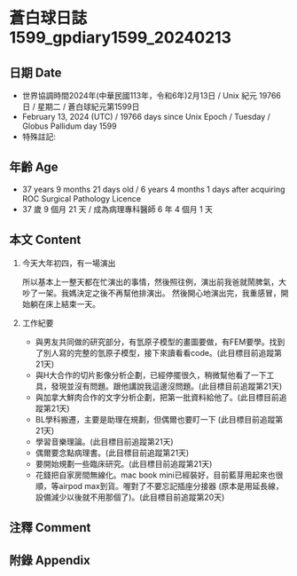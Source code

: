 [_metadata_:encoding]: - "utf-8"
[_metadata_:language]: - "zh-Hant-TW"
[_metadata_:fileformat]: - "markdown"
[_metadata_:MIME_type]: - "text/plain"
[_metadata_:markdown_version]: - "commonmark version 0.30"
[_metadata_:markdown_spec]: - "https://spec.commonmark.org/0.30/"

# 蒼白球日誌1599_gpdiary1599_20240213 #

## 日期 Date ##

* 世界協調時間2024年(中華民國113年，令和6年)2月13日 / Unix 紀元 19766 日 / 星期二 / 蒼白球紀元第1599日
* February 13, 2024 (UTC) / 19766 days since Unix Epoch / Tuesday / Globus Pallidum day 1599
* 特殊註記:

## 年齡 Age ##

* 37 years 9 months 21 days old / 6 years 4 months 1 days after acquiring ROC Surgical Pathology Licence
* 37 歲 9 個月 21 天 / 成為病理專科醫師 6 年 4 個月 1 天

## 本文 Content ##

1. 今天大年初四，有一場演出

    所以基本上一整天都在忙演出的事情，然後照往例，演出前我爸就鬧脾氣，大吵了一架。我媽決定之後不再幫他排演出。
    然後開心地演出完，我重感冒，開始躺在床上結束一天。

    
2. 工作紀要

    - 與男友共同做的研究部分，有氫原子模型的畫圖要做，有FEM要學。找到了別人寫的完整的氫原子模型，接下來讀看看code。(此目標目前追蹤第21天)
    - 與H大合作的切片影像分析企劃，已經停擺很久，稍微幫他看了一下工具，發現並沒有問題。跟他講說我這邊沒問題。(此目標目前追蹤第21天)
   - 與加拿大鮮肉合作的文字分析企劃，把第一批資料給他了。(此目標目前追蹤第21天)
   - BL學科搬遷，主要是助理在規劃，但偶爾也要盯一下 (此目標目前追蹤第21天)
   - 學習音樂理論。(此目標目前追蹤第21天)
   - 偶爾要念點病理書。(此目標目前追蹤第21天)
   - 要開始規劃一些臨床研究。(此目標目前追蹤第21天)
   - 花錢把自家房間無線化。mac book mini已經裝好，目前藍芽用起來也很順，等airpod max到貨。喔對了不要忘記插座分接器 (原本是用延長線，設備減少以後就不用那個了)。(此目標目前追蹤第20天)




## 注釋 Comment ##


## 附錄 Appendix ##

